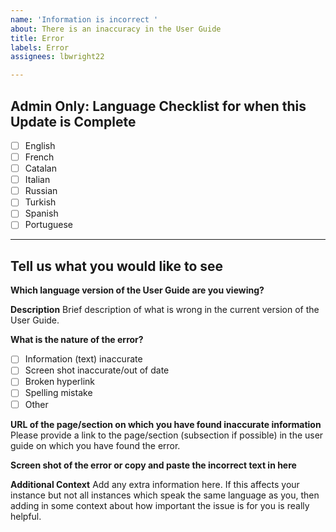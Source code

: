 ```yaml
---
name: 'Information is incorrect '
about: There is an inaccuracy in the User Guide
title: Error
labels: Error
assignees: lbwright22

---
```


## Admin Only: Language Checklist for when this Update is Complete
- [ ] English
- [ ] French
- [ ] Catalan
- [ ] Italian
- [ ] Russian
- [ ] Turkish
- [ ] Spanish
- [ ] Portuguese

----------------------------------------------------------------------------------------------------------------
## Tell us what you would like to see


**Which language version of the User Guide are you viewing?**


**Description**
Brief description of what is wrong in the current version of the User Guide. 

**What is the nature of the error?**
- [ ] Information (text) inaccurate
- [ ] Screen shot inaccurate/out of date
- [ ] Broken hyperlink
- [ ] Spelling mistake
- [ ] Other

**URL of the page/section on which you have found inaccurate information**
Please provide a link to the page/section (subsection if possible) in the user guide on which you have found the error.

**Screen shot of the error or copy and paste the incorrect text in here**


**Additional Context**
Add any extra information here. If this affects your instance but not all instances which speak the same language as you, then adding in some context about how important the issue is for you is really helpful.
